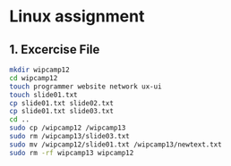 # Linux assignment

## 1. Excercise File

```bash
mkdir wipcamp12
cd wipcamp12
touch programmer website network ux-ui
touch slide01.txt
cp slide01.txt slide02.txt
cp slide01.txt slide03.txt
cd ..
sudo cp /wipcamp12 /wipcamp13
sudo rm /wipcamp13/slide03.txt
sudo mv /wipcamp12/slide01.txt /wipcamp13/newtext.txt
sudo rm -rf wipcamp13 wipcamp12
```
